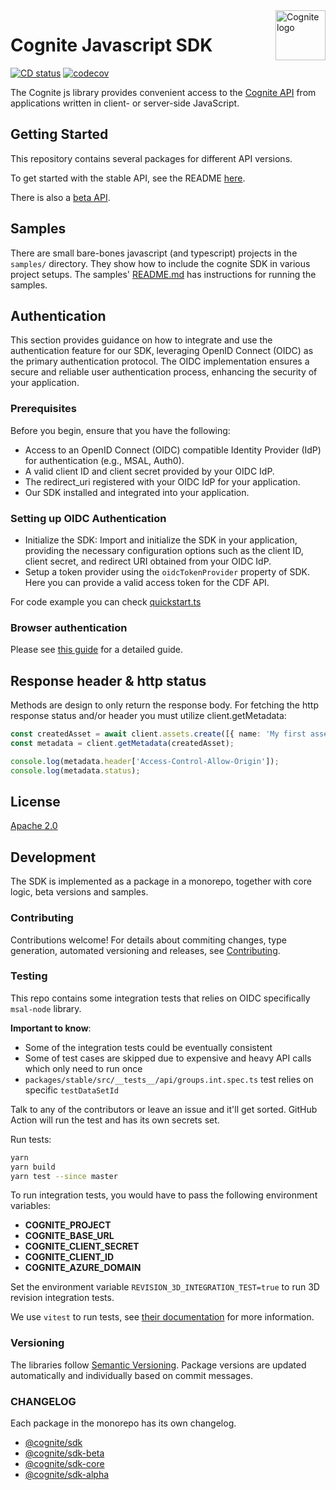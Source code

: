 <a href="https://cognite.com/">
    <img src="./cognite_logo.png" alt="Cognite logo" title="Cognite" align="right" height="80" />
</a>

# Cognite Javascript SDK

[![CD status](https://github.com/cognitedata/cognite-sdk-js/actions/workflows/release.yaml/badge.svg)](https://github.com/cognitedata/cognite-sdk-js/actions/workflows/release.yaml)
[![codecov](https://codecov.io/gh/cognitedata/cognite-sdk-js/branch/master/graph/badge.svg)](https://codecov.io/gh/cognitedata/cognite-sdk-js)

The Cognite js library provides convenient access to the [Cognite API](https://doc.cognitedata.com/dev/) from
applications written in client- or server-side JavaScript.

## Getting Started

This repository contains several packages for different API versions.

To get started with the stable API, see the README [here](./packages/stable/README.md).

There is also a [beta API](./packages/beta/README.md).

## Samples

There are small bare-bones javascript (and typescript) projects in the `samples/` directory.
They show how to include the cognite SDK in various project setups.
The samples' [README.md](./samples/README.md) has instructions for running the samples.

## Authentication

This section provides guidance on how to integrate and use the authentication feature for our SDK, leveraging OpenID Connect (OIDC) as the primary authentication protocol. The OIDC implementation ensures a secure and reliable user authentication process, enhancing the security of your application.

### Prerequisites
Before you begin, ensure that you have the following:

- Access to an OpenID Connect (OIDC) compatible Identity Provider (IdP) for authentication (e.g., MSAL, Auth0).
- A valid client ID and client secret provided by your OIDC IdP.
- The redirect_uri registered with your OIDC IdP for your application.
- Our SDK installed and integrated into your application.


### Setting up OIDC Authentication

- Initialize the SDK: Import and initialize the SDK in your application, providing the necessary configuration options such as the client ID, client secret, and redirect URI obtained from your OIDC IdP.
- Setup a token provider using the `oidcTokenProvider` property of SDK. Here you can provide a valid access token for the CDF API.

For code example you can check [quickstart.ts](https://github.com/cognitedata/cognite-sdk-js/blob/master/samples/nodejs/oidc-typescript/quickstart.ts#L1)

### Browser authentication

Please see [this guide](./guides/authentication.md) for a detailed guide.

## Response header & http status

Methods are design to only return the response body. For fetching the http response status and/or header you must utilize client.getMetadata:

```ts
const createdAsset = await client.assets.create([{ name: 'My first asset' }]);
const metadata = client.getMetadata(createdAsset);

console.log(metadata.header['Access-Control-Allow-Origin']);
console.log(metadata.status);
```

## License

[Apache 2.0](https://www.apache.org/licenses/LICENSE-2.0)

## Development

The SDK is implemented as a package in a monorepo, together with core logic, beta versions and samples.

### Contributing

Contributions welcome!
For details about commiting changes, type generation, automated versioning and releases, see [Contributing](./CONTRIBUTING.md).

### Testing

This repo contains some integration tests that relies on OIDC specifically `msal-node` library. 

**Important to know**: 
- Some of the integration tests could be eventually consistent 
- Some of test cases are skipped due to expensive and heavy API calls which only need to run once
- `packages/stable/src/__tests__/api/groups.int.spec.ts` test relies on specific `testDataSetId`

Talk to any of the contributors or leave an issue and it'll get sorted.
GitHub Action will run the test and has its own secrets set.

Run tests:

```bash
yarn
yarn build
yarn test --since master
```

To run integration tests, you would have to pass the following environment variables:

- **COGNITE_PROJECT**
- **COGNITE_BASE_URL**
- **COGNITE_CLIENT_SECRET**
- **COGNITE_CLIENT_ID**
- **COGNITE_AZURE_DOMAIN**

Set the environment variable `REVISION_3D_INTEGRATION_TEST=true` to run 3D revision integration tests.

We use `vitest` to run tests, see [their documentation](https://vitest.dev/) for more information.


### Versioning

The libraries follow [Semantic Versioning](https://semver.org/).
Package versions are updated automatically and individually based on commit messages.

### CHANGELOG

Each package in the monorepo has its own changelog.

- [@cognite/sdk](./packages/stable/CHANGELOG.md)
- [@cognite/sdk-beta](./packages/beta/CHANGELOG.md)
- [@cognite/sdk-core](./packages/core/CHANGELOG.md)
- [@cognite/sdk-alpha](./packages/alpha/CHANGELOG.md)
